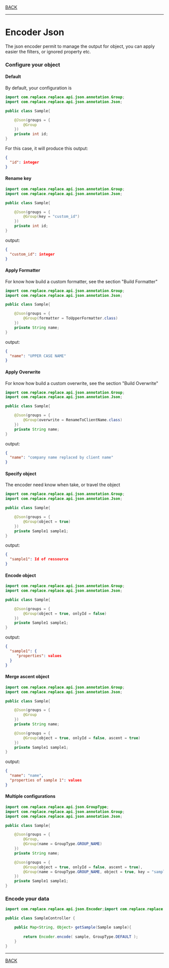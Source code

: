 [BACK](../table.md)

---
 
# Encoder Json

The json encoder permit to manage the output for object,
you can apply easier the filters, or ignored property etc.

### Configure your object

#### Default
By default, your configuration is

```java
import com.replace.replace.api.json.annotation.Group;
import com.replace.replace.api.json.annotation.Json;

public class Sample{

    @Json(groups = {
        @Group
    })
    private int id;
}
```

For this case, it will produce this output:

```json
{
  "id": integer
}
```


#### Rename key


```java
import com.replace.replace.api.json.annotation.Group;
import com.replace.replace.api.json.annotation.Json;

public class Sample{

    @Json(groups = {
        @Group(key = "custom_id")
    })
    private int id;
}
```

output:
```json
{
  "custom_id": integer
}
```

#### Apply Formatter

For know how build a custom formatter, see the section "Build Formatter"
 
```java
import com.replace.replace.api.json.annotation.Group;
import com.replace.replace.api.json.annotation.Json;

public class Sample{

    @Json(groups = {
        @Group(formatter = ToUpperFormatter.class)
    })
    private String name;
}
```

output:
```json
{
  "name": "UPPER CASE NAME"
}
```


#### Apply Overwrite

For know how build a custom overwrite, see the section "Build Overwrite"
 
```java
import com.replace.replace.api.json.annotation.Group;
import com.replace.replace.api.json.annotation.Json;

public class Sample{

    @Json(groups = {
        @Group(overwrite = RenameToClientName.class)
    })
    private String name;
}
```

output:
```json
{
  "name": "company name replaced by client name"
}
```

#### Specify object


The encoder need know when take, or travel the object 
 
```java
import com.replace.replace.api.json.annotation.Group;
import com.replace.replace.api.json.annotation.Json;

public class Sample{

    @Json(groups = {
        @Group(object = true)
    })
    private Sample1 sample1;
}
```

output:
```json
{
  "sample1": Id of ressource
}
```

#### Encode object

 
```java
import com.replace.replace.api.json.annotation.Group;
import com.replace.replace.api.json.annotation.Json;

public class Sample{

    @Json(groups = {
        @Group(object = true, onlyId = false)
    })
    private Sample1 sample1;
}
```

output:
```json
{
  "sample1": {
     "properties": values
  }
}
```

#### Merge ascent object


```java
import com.replace.replace.api.json.annotation.Group;
import com.replace.replace.api.json.annotation.Json;

public class Sample{

    @Json(groups = {
        @Group
    })
    private String name;

    @Json(groups = {
        @Group(object = true, onlyId = false, ascent = true)
    })
    private Sample1 sample1;
}
```

output:
```json
{
  "name": "name",
  "properties of sample 1": values
}
```


#### Multiple configurations

```java
import com.replace.replace.api.json.GroupType;
import com.replace.replace.api.json.annotation.Group;
import com.replace.replace.api.json.annotation.Json;

public class Sample{

    @Json(groups = {
        @Group,
        @Group(name = GroupType.GROUP_NAME)
    })
    private String name;

    @Json(groups = {
        @Group(object = true, onlyId = false, ascent = true),
        @Group(name = GroupType.GROUP_NAME, object = true, key = "sample1_id")
    })
    private Sample1 sample1;
}
```

### Encode your data

```java
import com.replace.replace.api.json.Encoder;import com.replace.replace.api.json.GroupType;import java.util.Map;

public class SampleController {

    public Map<String, Object> getSample(Sample sample){
        
        return Encoder.encode( sample, GroupType.DEFAULT );
    }
}
```


---

[BACK](../table.md)